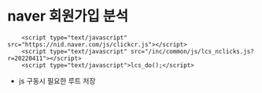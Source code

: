 # naver 회원가입 분석
```
	<script type="text/javascript" src="https://nid.naver.com/js/clickcr.js"></script>
	<script type="text/javascript" src="/inc/common/js/lcs_nclicks.js?r=20220411"></script>
	<script type="text/javascript">lcs_do();</script>
```
- js 구동시 필요한 루트 저장

